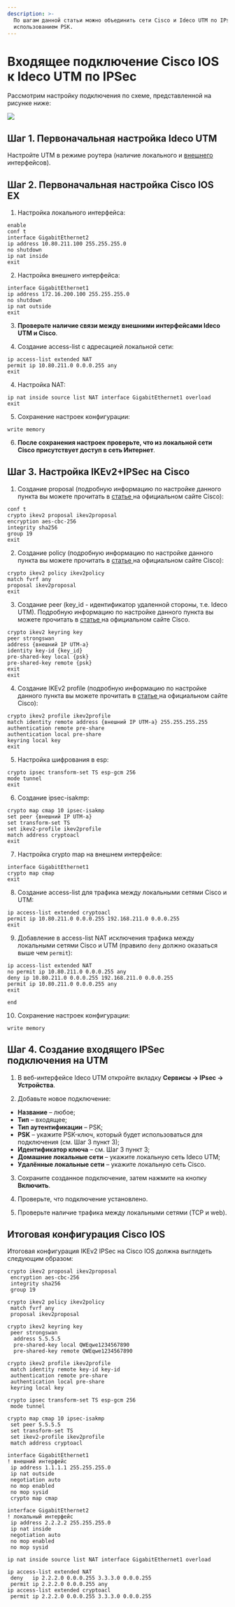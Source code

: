```yaml
---
description: >-
  По шагам данной статьи можно объединить сети Cisco и Ideco UTM по IPsec с
  использованием PSK.
---
```


# Входящее подключение Cisco IOS к Ideco UTM по IPSec

Рассмотрим настройку подключения по схеме, представленной на рисунке ниже:

![](../../../../.gitbook/assets/dia1.png)

## Шаг 1. Первоначальная настройка Ideco UTM 

Настройте UTM в режиме роутера \(наличие локального и [внешнего](../../../connection-to-provider/ethernet-connection.md) интерфейсов\).

## Шаг 2. Первоначальная настройка Cisco IOS EX

1. Настройка локального интерфейса:

```text
enable
conf t
interface GigabitEthernet2
ip address 10.80.211.100 255.255.255.0
no shutdown
ip nat inside
exit
```

2. Настройка внешнего интерфейса:

```text
interface GigabitEthernet1
ip address 172.16.200.100 255.255.255.0
no shutdown
ip nat outside
exit
```

3. **Проверьте наличие связи между внешними интерфейсами Ideco UTM и Cisco**.

4. Создание access-list с адресацией локальной сети:

```text
ip access-list extended NAT
permit ip 10.80.211.0 0.0.0.255 any
exit
```

4. Настройка NAT:

```text
ip nat inside source list NAT interface GigabitEthernet1 overload
exit
```

5. Сохранение настроек конфигурации:

```text
write memory
```

6. **После сохранения настроек проверьте, что из локальной сети Cisco присутствует доступ в сеть Интернет**.

## Шаг 3. Настройка IKEv2+IPSec на Cisco

1. Создание proposal \(подробную информацию по настройке данного пункта вы можете прочитать в [статье ](https://www.cisco.com/c/en/us/td/docs/ios-xml/ios/sec_conn_ike2vpn/configuration/xe-16-8/sec-flex-vpn-xe-16-8-book/sec-cfg-ikev2-flex.html#GUID-6F6D8166-508A-4669-9DDC-4FE7AE9B9939__GUID-A5DB59F5-70A0-421E-86AE-AE983B283E6F)на официальном сайте Cisco\):

```text
conf t
crypto ikev2 proposal ikev2proposal 
encryption aes-cbc-256
integrity sha256
group 19
exit
```

2. Создание policy \(подробную информацию по настройке данного пункта вы можете прочитать в [статье ](https://www.cisco.com/c/en/us/td/docs/ios-xml/ios/sec_conn_ike2vpn/configuration/xe-16-8/sec-flex-vpn-xe-16-8-book/sec-cfg-ikev2-flex.html#GUID-B5C198FE-97D9-4F74-88C6-6B5802195772__GUID-613A19C3-C5D6-456A-8D8A-4693F3553ED3)на официальном сайте Cisco\):

```text
crypto ikev2 policy ikev2policy 
match fvrf any
proposal ikev2proposal
exit
```

3. Создание peer \(key\_id - идентификатор удаленной стороны, т.е. Ideco UTM\). Подробную информацию по настройке данного пункта вы можете прочитать в [статье ](https://www.cisco.com/c/en/us/td/docs/ios-xml/ios/sec_conn_ike2vpn/configuration/xe-16-8/sec-flex-vpn-xe-16-8-book/sec-cfg-ikev2-flex.html#GUID-D6AC9B42-1F22-4F60-A06A-A72575181659__GUID-A1CB9A0A-6098-475C-99BE-5D41009CD9A9)на официальном сайте Cisco.

```text
crypto ikev2 keyring key
peer strongswan
address {внешний IP UTM-a}
identity key-id {key_id}
pre-shared-key local {psk}
pre-shared-key remote {psk}
exit
exit
```

4. Создание IKEv2 profile \(подробную информацию по настройке данного пункта вы можете прочитать в [статье ](https://www.cisco.com/c/en/us/td/docs/ios-xml/ios/sec_conn_ike2vpn/configuration/xe-16-8/sec-flex-vpn-xe-16-8-book/sec-cfg-ikev2-flex.html#task_20288C58E8B1416897A763FABA8B0885__GUID-B31A2B1F-E07A-4DA9-8CEA-45D92E283D14)на официальном сайте Cisco\):

```text
crypto ikev2 profile ikev2profile
match identity remote address {внешний IP UTM-a} 255.255.255.255 
authentication remote pre-share
authentication local pre-share
keyring local key 
exit
```

5. Настройка шифрования в esp:

```text
crypto ipsec transform-set TS esp-gcm 256 
mode tunnel
exit
```

6. Создание ipsec-isakmp:

```text
crypto map cmap 10 ipsec-isakmp 
set peer {внешний IP UTM-a}
set transform-set TS 
set ikev2-profile ikev2profile
match address cryptoacl
exit
```

7. Настройка crypto map на внешнем интерфейсе:

```text
interface GigabitEthernet1
crypto map cmap
exit
```

8. Создание access-list для трафика между локальными сетями Cisco и UTM:

```text
ip access-list extended cryptoacl
permit ip 10.80.211.0 0.0.0.255 192.168.211.0 0.0.0.255
exit
```

9. Добавление в access-list NAT исключения трафика между локальными сетями Cisco и UTM \(правило `deny` должно оказаться выше чем `permit`\):

```text
ip access-list extended NAT 
no permit ip 10.80.211.0 0.0.0.255 any
deny ip 10.80.211.0 0.0.0.255 192.168.211.0 0.0.0.255
permit ip 10.80.211.0 0.0.0.255 any
exit

end
```

10. Сохранение настроек конфигурации:

```text
write memory
```

## Шаг 4. Создание входящего IPSec подключения на UTM

1. В веб-интерфейсе Ideco UTM откройте вкладку **Сервисы -&gt; IPsec -&gt; Устройства**.

2. Добавьте новое подключение:

* **Название** – любое;
* **Тип** – входящее;
* **Тип аутентификации** – PSK;
* **PSK** – укажите PSK-ключ, который будет использоваться для подключения \(см. Шаг 3 пункт 3\);
* **Идентификатор ключа** – см. Шаг 3 пункт 3;
* **Домашние локальные сети** – укажите локальную сеть Ideco UTM;
* **Удалённые локальные сети** – укажите локальную сеть Cisco.

3. Сохраните созданное подключение, затем нажмите на кнопку **Включить**.

4. Проверьте, что подключение установлено.

5. Проверьте наличие трафика между локальными сетями \(TCP и web\).

## Итоговая конфигурация Cisco IOS

Итоговая конфигурация IKEv2 IPSec на Cisco IOS должна выглядеть следующим образом:

```text
crypto ikev2 proposal ikev2proposal 
 encryption aes-cbc-256
 integrity sha256
 group 19

crypto ikev2 policy ikev2policy 
 match fvrf any
 proposal ikev2proposal

crypto ikev2 keyring key
 peer strongswan
  address 5.5.5.5
  pre-shared-key local QWEqwe1234567890
  pre-shared-key remote QWEqwe1234567890

crypto ikev2 profile ikev2profile
 match identity remote key-id key-id
 authentication remote pre-share
 authentication local pre-share
 keyring local key

crypto ipsec transform-set TS esp-gcm 256 
 mode tunnel

crypto map cmap 10 ipsec-isakmp 
 set peer 5.5.5.5
 set transform-set TS 
 set ikev2-profile ikev2profile
 match address cryptoacl

interface GigabitEthernet1
! внешний интерфейс
 ip address 1.1.1.1 255.255.255.0
 ip nat outside
 negotiation auto
 no mop enabled
 no mop sysid
 crypto map cmap

interface GigabitEthernet2
! локальный интерфейс
 ip address 2.2.2.2 255.255.255.0
 ip nat inside
 negotiation auto
 no mop enabled
 no mop sysid

ip nat inside source list NAT interface GigabitEthernet1 overload

ip access-list extended NAT
 deny   ip 2.2.2.0 0.0.0.255 3.3.3.0 0.0.0.255
 permit ip 2.2.2.0 0.0.0.255 any
ip access-list extended cryptoacl
 permit ip 2.2.2.0 0.0.0.255 3.3.3.0 0.0.0.255
```

